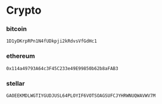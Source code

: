 # Crypto

### bitcoin

```
1D1yDKrpRPn1N4fUDkpji2kRdvsVfGdHc1
```

### ethereum

```
0x114a49793A64c3F45C233e49E99850b62b8aFAB3
```

### stellar

```
GAOEEKMDLWGTIYGUDJUSL64PLOYIF6VOTSOAGSUFCJYHRWNUQWAVWV7M
```
